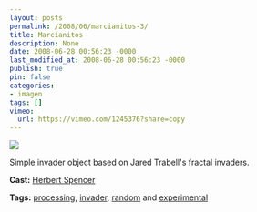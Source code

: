 ```yaml
---
layout: posts
permalink: /2008/06/marcianitos-3/
title: Marcianitos
description: None
date: 2008-06-28 00:56:23 -0000
last_modified_at: 2008-06-28 00:56:23 -0000
publish: true
pin: false
categories:
- imagen
tags: []
vimeo:
  url: https://vimeo.com/1245376?share=copy
---
```

[![](http://i.vimeocdn.com/video/57287882_200x150.jpg)](http://vimeo.com/1245376)

Simple invader object based on Jared Trabell's fractal invaders.

**Cast:** [Herbert Spencer](http://vimeo.com/hspencer)

**Tags:** [processing](http://vimeo.com/tag:processing), [invader](http://vimeo.com/tag:invader), [random](http://vimeo.com/tag:random) and [experimental](http://vimeo.com/tag:experimental)
